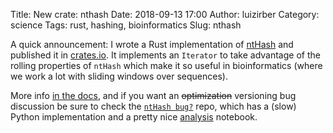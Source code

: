 Title: New crate: nthash
Date: 2018-09-13 17:00
Author: luizirber
Category: science
Tags: rust, hashing, bioinformatics
Slug: nthash

A quick announcement: I wrote a Rust implementation of [ntHash][0] and published
it in [crates.io][1]. It implements an `Iterator` to take advantage of the
rolling properties of `ntHash` which make it so useful in bioinformatics (where
we work a lot with sliding windows over sequences).

More info [in the docs][2], and if you want an ~~optimization~~ versioning bug
discussion be sure to check the [`ntHash bug?`][4] repo,
which has a (slow) Python implementation and a pretty nice [analysis][3] notebook.

[0]: https://github.com/bcgsc/ntHash
[1]: https://github.com/luizirber/nthash
[2]: https://docs.rs/nthash/
[3]: https://nbviewer.jupyter.org/github/luizirber/nthash_bug/blob/master/analysis.ipynb
[4]: https://github.com/luizirber/nthash_bug

